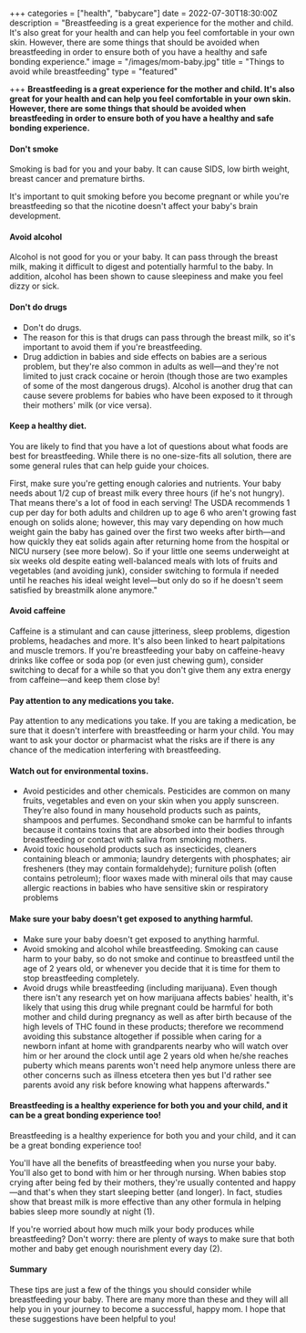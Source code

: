 +++
categories = ["health", "babycare"]
date = 2022-07-30T18:30:00Z
description = "Breastfeeding is a great experience for the mother and child. It's also great for your health and can help you feel comfortable in your own skin. However, there are some things that should be avoided when breastfeeding in order to ensure both of you have a healthy and safe bonding experience."
image = "/images/mom-baby.jpg"
title = "Things to avoid while breastfeeding"
type = "featured"

+++
**Breastfeeding is a great experience for the mother and child. It's also great for your health and can help you feel comfortable in your own skin. However, there are some things that should be avoided when breastfeeding in order to ensure both of you have a healthy and safe bonding experience.**

#### Don't smoke

Smoking is bad for you and your baby. It can cause SIDS, low birth weight, breast cancer and premature births.

It's important to quit smoking before you become pregnant or while you're breastfeeding so that the nicotine doesn't affect your baby's brain development.

#### Avoid alcohol

Alcohol is not good for you or your baby. It can pass through the breast milk, making it difficult to digest and potentially harmful to the baby. In addition, alcohol has been shown to cause sleepiness and make you feel dizzy or sick.

#### Don't do drugs

* Don't do drugs.
* The reason for this is that drugs can pass through the breast milk, so it's important to avoid them if you're breastfeeding.
* Drug addiction in babies and side effects on babies are a serious problem, but they're also common in adults as well—and they're not limited to just crack cocaine or heroin (though those are two examples of some of the most dangerous drugs). Alcohol is another drug that can cause severe problems for babies who have been exposed to it through their mothers' milk (or vice versa).

#### Keep a healthy diet.

You are likely to find that you have a lot of questions about what foods are best for breastfeeding. While there is no one-size-fits all solution, there are some general rules that can help guide your choices.

First, make sure you're getting enough calories and nutrients. Your baby needs about 1/2 cup of breast milk every three hours (if he's not hungry). That means there's a lot of food in each serving! The USDA recommends 1 cup per day for both adults and children up to age 6 who aren't growing fast enough on solids alone; however, this may vary depending on how much weight gain the baby has gained over the first two weeks after birth—and how quickly they eat solids again after returning home from the hospital or NICU nursery (see more below). So if your little one seems underweight at six weeks old despite eating well-balanced meals with lots of fruits and vegetables (and avoiding junk), consider switching to formula if needed until he reaches his ideal weight level—but only do so if he doesn't seem satisfied by breastmilk alone anymore."

#### Avoid caffeine

Caffeine is a stimulant and can cause jitteriness, sleep problems, digestion problems, headaches and more. It's also been linked to heart palpitations and muscle tremors. If you're breastfeeding your baby on caffeine-heavy drinks like coffee or soda pop (or even just chewing gum), consider switching to decaf for a while so that you don't give them any extra energy from caffeine—and keep them close by!

#### Pay attention to any medications you take.

Pay attention to any medications you take. If you are taking a medication, be sure that it doesn't interfere with breastfeeding or harm your child. You may want to ask your doctor or pharmacist what the risks are if there is any chance of the medication interfering with breastfeeding.

#### Watch out for environmental toxins.

* Avoid pesticides and other chemicals. Pesticides are common on many fruits, vegetables and even on your skin when you apply sunscreen. They’re also found in many household products such as paints, shampoos and perfumes. Secondhand smoke can be harmful to infants because it contains toxins that are absorbed into their bodies through breastfeeding or contact with saliva from smoking mothers.
* Avoid toxic household products such as insecticides, cleaners containing bleach or ammonia; laundry detergents with phosphates; air fresheners (they may contain formaldehyde); furniture polish (often contains petroleum); floor waxes made with mineral oils that may cause allergic reactions in babies who have sensitive skin or respiratory problems

#### Make sure your baby doesn't get exposed to anything harmful.

* Make sure your baby doesn't get exposed to anything harmful.
* Avoid smoking and alcohol while breastfeeding. Smoking can cause harm to your baby, so do not smoke and continue to breastfeed until the age of 2 years old, or whenever you decide that it is time for them to stop breastfeeding completely.
* Avoid drugs while breastfeeding (including marijuana). Even though there isn't any research yet on how marijuana affects babies' health, it's likely that using this drug while pregnant could be harmful for both mother and child during pregnancy as well as after birth because of the high levels of THC found in these products; therefore we recommend avoiding this substance altogether if possible when caring for a newborn infant at home with grandparents nearby who will watch over him or her around the clock until age 2 years old when he/she reaches puberty which means parents won't need help anymore unless there are other concerns such as illness etcetera then yes but I'd rather see parents avoid any risk before knowing what happens afterwards."

#### Breastfeeding is a healthy experience for both you and your child, and it can be a great bonding experience too!

Breastfeeding is a healthy experience for both you and your child, and it can be a great bonding experience too!

You'll have all the benefits of breastfeeding when you nurse your baby. You'll also get to bond with him or her through nursing. When babies stop crying after being fed by their mothers, they're usually contented and happy—and that's when they start sleeping better (and longer). In fact, studies show that breast milk is more effective than any other formula in helping babies sleep more soundly at night (1).

If you're worried about how much milk your body produces while breastfeeding? Don't worry: there are plenty of ways to make sure that both mother and baby get enough nourishment every day (2).

#### Summary

These tips are just a few of the things you should consider while breastfeeding your baby. There are many more than these and they will all help you in your journey to become a successful, happy mom. I hope that these suggestions have been helpful to you!
